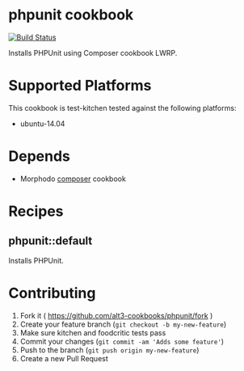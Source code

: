 # phpunit cookbook

[![Build Status](https://travis-ci.org/alt3-cookbooks/phpunit.svg)](https://travis-ci.org/alt3-cookbooks/phpunit)

Installs PHPUnit using Composer cookbook LWRP.

# Supported Platforms

  This cookbook is test-kitchen tested against the following platforms:

- ubuntu-14.04

# Depends

- Morphodo [composer](https://github.com/Morphodo/chef-composer) cookbook

# Recipes

## phpunit::default

Installs PHPUnit.

# Contributing

1. Fork it ( https://github.com/alt3-cookbooks/phpunit/fork )
2. Create your feature branch (`git checkout -b my-new-feature`)
3. Make sure kitchen and foodcritic tests pass
4. Commit your changes (`git commit -am 'Adds some feature'`)
5. Push to the branch (`git push origin my-new-feature`)
6. Create a new Pull Request

